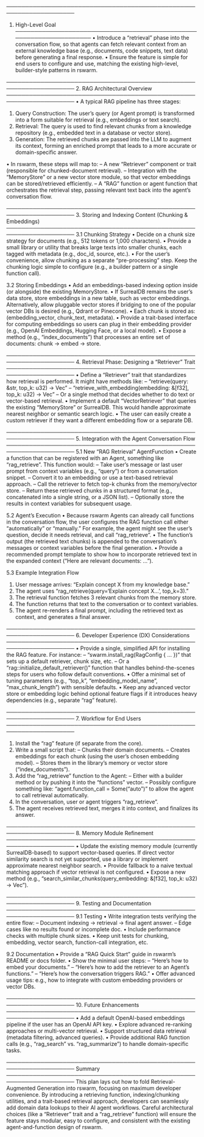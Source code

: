 ────────────────────────────────────────────────────────────────────
1. High-Level Goal
────────────────────────────────────────────────────────────────────
• Introduce a “retrieval” phase into the conversation flow, so that agents can fetch relevant context from an external knowledge base (e.g., documents, code snippets, text data) before generating a final response.
• Ensure the feature is simple for end users to configure and use, matching the existing high-level, builder-style patterns in rswarm.

────────────────────────────────────────────────────────────────────
2. RAG Architectural Overview
────────────────────────────────────────────────────────────────────
• A typical RAG pipeline has three stages:
  1. Query Construction: The user’s query (or Agent prompt) is transformed into a form suitable for retrieval (e.g., embeddings or text search).
  2. Retrieval: The query is used to find relevant chunks from a knowledge repository (e.g., embedded text in a database or vector store).
  3. Generation: The retrieved chunks are passed into the LLM to augment its context, forming an enriched prompt that leads to a more accurate or domain-specific answer.

• In rswarm, these steps will map to:
  – A new “Retriever” component or trait (responsible for chunked-document retrieval).
  – Integration with the “MemoryStore” or a new vector store module, so that vector embeddings can be stored/retrieved efficiently.
  – A “RAG” function or agent function that orchestrates the retrieval step, passing relevant text back into the agent’s conversation flow.

────────────────────────────────────────────────────────────────────
3. Storing and Indexing Content (Chunking & Embeddings)
────────────────────────────────────────────────────────────────────
3.1 Chunking Strategy
• Decide on a chunk size strategy for documents (e.g., 512 tokens or 1,000 characters).
• Provide a small library or utility that breaks large texts into smaller chunks, each tagged with metadata (e.g., doc_id, source, etc.).
• For the user’s convenience, allow chunking as a separate “pre-processing” step. Keep the chunking logic simple to configure (e.g., a builder pattern or a single function call).

3.2 Storing Embeddings
• Add an embeddings-based indexing option inside (or alongside) the existing MemoryStore.
• If SurrealDB remains the user’s data store, store embeddings in a new table, such as vector embeddings. Alternatively, allow pluggable vector stores if bridging to one of the popular vector DBs is desired (e.g., Qdrant or Pinecone).
• Each chunk is stored as: (embedding_vector, chunk_text, metadata).
• Provide a trait-based interface for computing embeddings so users can plug in their embedding provider (e.g., OpenAI Embeddings, Hugging Face, or a local model).
• Expose a method (e.g., “index_documents”) that processes an entire set of documents: chunk -> embed -> store.

────────────────────────────────────────────────────────────────────
4. Retrieval Phase: Designing a “Retriever” Trait
────────────────────────────────────────────────────────────────────
• Define a “Retriever” trait that standardizes how retrieval is performed. It might have methods like:
  – “retrieve(query: &str, top_k: u32) -> Vec<RetrievedChunk>”
  – “retrieve_with_embedding(embedding: &[f32], top_k: u32) -> Vec<RetrievedChunk>”
  – Or a single method that decides whether to do text or vector-based retrieval.
• Implement a default “VectorRetriever” that queries the existing “MemoryStore” or SurrealDB. This would handle approximate nearest neighbor or semantic search logic.
• The user can easily create a custom retriever if they want a different embedding flow or a separate DB.

────────────────────────────────────────────────────────────────────
5. Integration with the Agent Conversation Flow
────────────────────────────────────────────────────────────────────
5.1 New “RAG Retrieval” AgentFunction
• Create a function that can be registered with an Agent, something like “rag_retrieve”. This function would:
  – Take user’s message or last user prompt from context variables (e.g., “query”) or from a conversation snippet.
  – Convert it to an embedding or use a text-based retrieval approach.
  – Call the retriever to fetch top-k chunks from the memory/vector store.
  – Return these retrieved chunks in a structured format (e.g., concatenated into a single string, or a JSON list).
  – Optionally store the results in context variables for subsequent usage.

5.2 Agent’s Execution
• Because rswarm Agents can already call functions in the conversation flow, the user configures the RAG function call either “automatically” or “manually.” For example, the agent might see the user’s question, decide it needs retrieval, and call “rag_retrieve”.
• The function’s output (the retrieved text chunks) is appended to the conversation’s messages or context variables before the final generation.
• Provide a recommended prompt template to show how to incorporate retrieved text in the expanded context (“Here are relevant documents: …”).

5.3 Example Integration Flow
1. User message arrives: “Explain concept X from my knowledge base.”
2. The agent uses “rag_retrieve(query=‘Explain concept X…’, top_k=3).”
3. The retrieval function fetches 3 relevant chunks from the memory store.
4. The function returns that text to the conversation or to context variables.
5. The agent re-renders a final prompt, including the retrieved text as context, and generates a final answer.

────────────────────────────────────────────────────────────────────
6. Developer Experience (DX) Considerations
────────────────────────────────────────────────────────────────────
• Provide a single, simplified API for installing the RAG feature. For instance:
  – “swarm.install_rag(RagConfig { … })” that sets up a default retriever, chunk size, etc.
  – Or a “rag::initialize_default_retriever()” function that handles behind-the-scenes steps for users who follow default conventions.
• Offer a minimal set of tuning parameters (e.g., “top_k”, “embedding_model_name”, “max_chunk_length”) with sensible defaults.
• Keep any advanced vector store or embedding logic behind optional feature flags if it introduces heavy dependencies (e.g., separate “rag” feature).

────────────────────────────────────────────────────────────────────
7. Workflow for End Users
────────────────────────────────────────────────────────────────────
1. Install the “rag” feature (if separate from the core).
2. Write a small script that:
   – Chunks their domain documents.
   – Creates embeddings for each chunk (using the user’s chosen embedding model).
   – Stores them in the library’s memory or vector store (“index_documents”).
3. Add the “rag_retrieve” function to the Agent:
   – Either with a builder method or by pushing it into the “functions” vector.
   – Possibly configure something like: “agent.function_call = Some(“auto”)” to allow the agent to call retrieval automatically.
4. In the conversation, user or agent triggers “rag_retrieve”.
5. The agent receives retrieved text, merges it into context, and finalizes its answer.

────────────────────────────────────────────────────────────────────
8. Memory Module Refinement
────────────────────────────────────────────────────────────────────
• Update the existing memory module (currently SurrealDB-based) to support vector-based queries. If direct vector similarity search is not yet supported, use a library or implement approximate nearest neighbor search.
• Provide fallback to a naive textual matching approach if vector retrieval is not configured.
• Expose a new method (e.g., “search_similar_chunks(query_embedding: &[f32], top_k: u32) -> Vec<Chunk>”).

────────────────────────────────────────────────────────────────────
9. Testing and Documentation
────────────────────────────────────────────────────────────────────
9.1 Testing
• Write integration tests verifying the entire flow:
  – Document indexing → retrieval → final agent answer.
  – Edge cases like no results found or incomplete doc.
• Include performance checks with multiple chunk sizes.
• Keep unit tests for chunking, embedding, vector search, function-call integration, etc.

9.2 Documentation
• Provide a “RAG Quick Start” guide in rswarm’s README or docs folder.
• Show the minimal user steps:
  – “Here’s how to embed your documents.”
  – “Here’s how to add the retriever to an Agent’s functions.”
  – “Here’s how the conversation triggers RAG.”
• Offer advanced usage tips: e.g., how to integrate with custom embedding providers or vector DBs.

────────────────────────────────────────────────────────────────────
10. Future Enhancements
────────────────────────────────────────────────────────────────────
• Add a default OpenAI-based embeddings pipeline if the user has an OpenAI API key.
• Explore advanced re-ranking approaches or multi-vector retrieval.
• Support structured data retrieval (metadata filtering, advanced queries).
• Provide additional RAG function calls (e.g., “rag_search” vs. “rag_summarize”) to handle domain-specific tasks.

────────────────────────────────────────────────────────────────────
Summary
────────────────────────────────────────────────────────────────────
This plan lays out how to fold Retrieval-Augmented Generation into rswarm, focusing on maximum developer convenience. By introducing a retrieving function, indexing/chunking utilities, and a trait-based retrieval approach, developers can seamlessly add domain data lookups to their AI agent workflows. Careful architectural choices (like a “Retriever” trait and a “rag_retrieve” function) will ensure the feature stays modular, easy to configure, and consistent with the existing agent-and-function design of rswarm.
